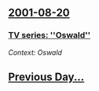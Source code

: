 ## [2001-08-20](/news/2001/08/20/index.md)

### [ TV series: ''Oswald''](/news/2001/08/20/tv-series-oswald.md)
_Context: Oswald_

## [Previous Day...](/news/2001/08/19/index.md)

